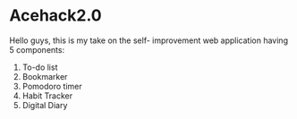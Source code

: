 # Acehack2.0

Hello guys, this is my take on the self- improvement web application having 5 components:
1. To-do list
2. Bookmarker
3. Pomodoro timer
4. Habit Tracker 
5. Digital Diary
